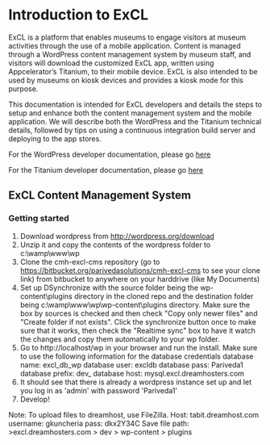 # Introduction to ExCL #
ExCL is a platform that enables museums to engage visitors at museum activities through the use of 
a mobile application. Content is managed through a WordPress content management system by museum 
staff, and visitors will download the customized ExCL app, written using Appcelerator’s Titanium, 
to their mobile device. ExCL is also intended to be used by museums on kiosk devices and provides 
a kiosk mode for this purpose.

This documentation is intended for ExCL developers and details the steps to setup and enhance both 
the content management system and the mobile application. We will describe both the WordPress and 
the Titanium technical details, followed by tips on using a continuous integration build server and 
deploying to the app stores.

For the WordPress developer documentation, please go [here]()

For the Titanium developer documentation, please go [here]()

## ExCL Content Management System ##

### Getting started ###

1. Download wordpress from http://wordpress.org/download
2. Unzip it and copy the contents of the wordpress folder to c:\wamp\www\wp
3. Clone the cmh-excl-cms repository (go to https://bitbucket.org/parivedasolutions/cmh-excl-cms to see your clone link) from bitbucket to anywhere on your harddrive (like My Documents)
4. Set up DSynchronize with the source folder being the wp-content\plugins directory in the cloned repo and the destination folder being c:\wamp\www\wp\wp-content\plugins directory. Make sure the box by sources is checked and then check "Copy only newer files" and "Create folder if not exists". Click the synchronize button once to make sure that it works, then check the "Realtime sync" box to have it watch the changes and copy them automatically to your wp folder.
5. Go to http://localhost/wp in your browser and run the install. Make sure to use the following information for the database credentials
	database name: excl_db_wp
	database user: excldb
	database pass: Pariveda1
	database prefix: dev_
	database host: mysql.excl.dreamhosters.com
6. It should see that there is already a wordpress instance set up and let you log in as 'admin' with password 'Pariveda1'
7. Develop!

Note: To upload files to dreamhost, use FileZilla.
	Host: tabit.dreamhost.com
	username: gkuncheria
	pass: dkx2Y34C
	Save file path: >excl.dreamhosters.com > dev > wp-content > plugins